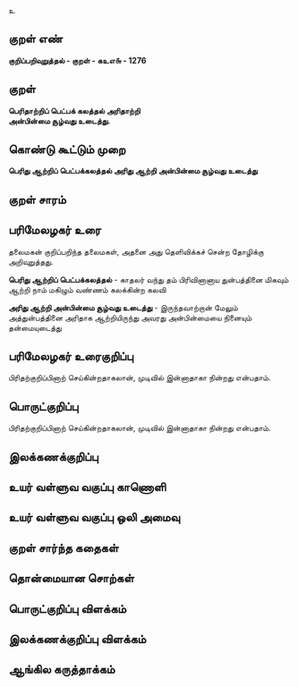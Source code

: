 உ

## குறள் எண் 

**குறிப்பறிவுறுத்தல் - குறள் - கஉஎ௬ - 1276**

## குறள் 

**பெரிதாற்றிப் பெட்பக் கலத்தல் அரிதாற்றி  
அன்பின்மை சூழ்வது உடைத்து.**

## கொண்டு கூட்டும் முறை

**பெரிது ஆற்றிப் பெட்பக்கலத்தல் அரிது ஆற்றி அன்பின்மை சூழ்வது உடைத்து**

## குறள் சாரம் 


## பரிமேலழகர் உரை

தலைமகன் குறிப்பறிந்த தலைமகள், அதனை அது தெளிவிக்கச் சென்ற தோழிக்கு அறிவுறுத்தது. 

**பெரிது ஆற்றிப் பெட்பக்கலத்தல்** - காதலர் வந்து தம் பிரிவினானாய துன்பத்தினை மிகவும் ஆற்றி நாம் மகிழும் வண்ணம் கலக்கின்ற கலவி 

**அரிது ஆற்றி அன்பின்மை சூழ்வது உடைத்து** - இருந்தவாற்றான் மேலும் அத்துன்பத்தினை அரிதாக ஆற்றியிருந்து அவரது அன்பின்மையை நினையும் தன்மையுடைத்து

## பரிமேலழகர் உரைகுறிப்பு   

பிரிதற்குறிப்பினாற் செய்கின்றதாகலான், முடிவில் இன்னாதாகா நின்றது என்பதாம்.

## பொருட்குறிப்பு 

பிரிதற்குறிப்பினாற் செய்கின்றதாகலான், முடிவில் இன்னாதாகா நின்றது என்பதாம்.

## இலக்கணக்குறிப்பு  


## உயர் வள்ளுவ வகுப்பு காணொளி


## உயர் வள்ளுவ வகுப்பு ஒலி அமைவு 

 
## குறள் சார்ந்த கதைகள் 


## தொன்மையான சொற்கள்


## பொருட்குறிப்பு விளக்கம்


## இலக்கணக்குறிப்பு விளக்கம்


## ஆங்கில கருத்தாக்கம் 


